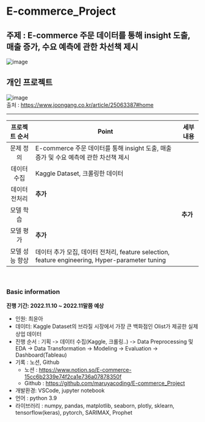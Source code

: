 # E-commerce_Project

## 주제 : E-commerce 주문 데이터를 통해 insight 도출, 매출 증가, 수요 예측에 관한 차선책 제시
![image](https://user-images.githubusercontent.com/97514461/201112810-fb8750c2-0acb-41b1-952a-d5debc3dfd2d.png)


## 개인 프로젝트
![image](https://user-images.githubusercontent.com/97514461/201113136-900bc2f2-0564-475f-8ddc-b8a0e184ebae.png)<br>
출처 : https://www.joongang.co.kr/article/25063387#home

---

|  프로젝트 순서 |     Point    | 세부 내용 |  
|:------------------:| -----|------|
|문제 정의| E-commerce 주문 데이터를 통해 insight 도출, 매출 증가 및 수요 예측에 관한 차선책 제시 ||
|데이터 수집| Kaggle Dataset, 크롤링한 데이터 ||   
|데이터 전처리| **추가** |
|모델 학습|  |  **추가** |
|모델 평가| **추가** | |
|모델 성능 향상| 데이터 추가 모집, 데이터 전처리, feature selection, feature engineering, Hyper-parameter tuning |   |

<br>

### Basic information

**진행 기간: 2022.11.10 ~ 2022.11말쯤 예상**


- 인원: 최윤아
- 데이터: Kaggle Dataset의 브라질 시장에서 가장 큰 백화점인 Olist가 제공한 실제 상업 데이터
- 진행 순서 : 기획 -> 데이터 수집(Kaggle, 크롤링..) -> Data Preprocessing 및 EDA -> Data Transformation -> Modeling -> Evaluation -> Dashboard(Tableau)
- 기록 : 노션, Github
  - 노션 : https://www.notion.so/E-commerce-15cc6b2339e74f2ca1e736a07878350f
  - Github : https://github.com/maruyacoding/E-commerce_Project
- 개발환경: VSCode, jupyter notebook
- 언어 : python 3.9
- 라이브러리 : numpy, pandas, matplotlib, seaborn, plotly, sklearn, tensorflow(keras), pytorch, SARIMAX, Prophet
